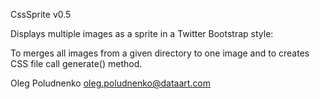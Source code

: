 CssSprite v0.5

Displays multiple images as a sprite in a Twitter Bootstrap style: <i class="img-kitty"></i>

To merges all images from a given directory to one image and
to creates CSS file call generate() method.

Oleg Poludnenko <oleg.poludnenko@dataart.com>